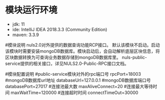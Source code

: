 # 模块运行环境

- jdk: 11
- ide: IntelliJ IDEA 2018.3.3 (Community Edition)
- maven: 3.3.9

#模块说明
nuls2.0对外提供的数据查询功能RCP接口。
默认该模块不启动。启动该模块时需要安装mongoDB数据库。模块启动后，会自动解析底层区块信息，将区块数据转换为可查询业务数据存储到mongoDB数据库里。
nuls-public-service提供的相关接口，详见NULS2.0-Public-RPC接口文档。

#模块配置说明
#public-service模块对外的rpc端口号
rpcPort=18003
#mongoDB数据库url地址
databaseUrl=127.0.0.1
#mongoDB数据库端口号
databasePort=27017
#连接池最大数
maxAliveConnect=20
#连接最大等待时间
maxWaitTime=120000
#连接超时时间
connectTimeOut=30000